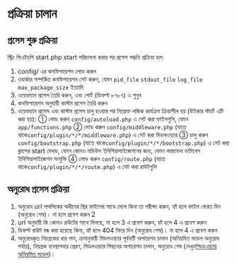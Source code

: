 # প্রক্রিয়া চালান

## প্রসেস শুরু প্রক্রিয়া

স্ট্রিং পিএইচপি start.php start পরিচালনা করার পর প্রসেস পদ্ধতি প্রক্রিয়া হল:

1. config/ এর কনফিগারেশন লোড করুন
2. ওয়ার্কার সম্পর্কিত কনফিগারেশন সেট করুন, যেমন `pid_file` `stdout_file` `log_file` `max_package_size` ইত্যাদি
3. ওয়েবম্যান প্রসেস তৈরি করুন, এবং পোর্ট (ডিফল্ট ৮৭৮৭) এ শুনুন
4. কনফিগারেশন অনুযায়ী কাস্টম প্রসেস তৈরি করুন
5. ওয়েবম্যান প্রসেস এবং কাস্টম প্রসেস চালু হওয়ার পর নিম্নোক্ত লজিক কার্যক্রম ক্রিয়াশীল হয় (উইকার স্টার্টে এটি করা হয়):
   ① লোড করুন `config/autoload.php` এ সেট করা ফাইলগুলি, যেমন `app/functions.php`
   ② লোড করুন `config/middleware.php` (যাতে থাকে`config/plugin/*/*/middleware.php`) এ সেট করা মিডলওয়্যার
   ③ চালু করুন `config/bootstrap.php` (যাতে থাকে`config/plugin/*/*/bootstrap.php`) এ সেট করা ক্লাসের start মেথড, যেমন কোনও মডিউল ইনিশিয়ালাইজেশনের জন্য, যেমন লারাভেল ডাটাবেস ইনিশিয়ালাইজেশন সংযুক্তি
   ④ লোড করুন `config/route.php` (যাতে থাকে`config/plugin/*/*/route.php`) এ সেট করা রাউটগুলি

## অনুরোধ প্রসেস প্রক্রিয়া

1. অনুরোধ url পাবলিকের অধীনের স্থির ফাইলের সাথে মেলে কিনা তা পরীক্ষা করুন, হ্যাঁ হলে ফাইল ফেরত দিন (অনুরোধ শেষ)। না হলে প্রবেশ করুন 2
2. url অনুযায়ী কি কোনও রাউটের সাথে মিলছে, না হলে 3 এ প্রবেশ করুন, হ্যাঁ হলে 4 এ প্রবেশ করুন
3. ডিফল্ট রাউট বন্ধ করা হয়েছে কিনা, হ্যাঁ হলে 404 ফিরে দিন (অনুরোধ শেষ)। না হলে 4 এ প্রবেশ করুন
4. অনুরোধকৃত নিয়ন্ত্রকের ধার পান, ক্রমানুযায়ী মিডলওয়্যার পূর্ববর্তী অপারেশন চালান (অনিয়মিত মডেল অনুরোধ পর্যায়), নিয়ন্ত্রক ব্যবস্থাপনার প্রেরণ, মিডলওয়্যার পিছনের অপারেশন চালান, অনুরোধ শেষ (দেখুন[ম্ডিডওয়্যার অনিয়মিত মডেল](https://www.workerman.net/doc/webman/middleware.html#%E0%A6%AE%E0%A7%8D%E0%A6%A1%E0%A6%BF%E0%A6%A6%E0%A7%8D%E0%A6%93%E0%A6%AF%E0%A6%BC%E0%A7%87%E0%A6%B0-%E0%A6%85%E0%A6%A8%E0%A7%80%E0%A7%9F%E0%A6%AE%E0%A6%BF%E0%A6%A4-%E0%A6%AE%E0%A6%A1%E0%A7%87%E0%A6%B2))।

